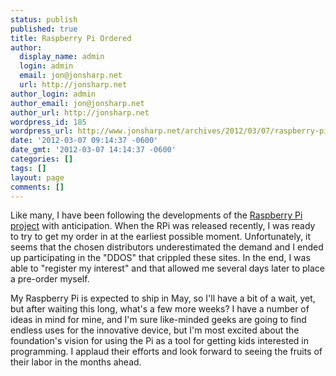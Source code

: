 ```yaml
---
status: publish
published: true
title: Raspberry Pi Ordered
author:
  display_name: admin
  login: admin
  email: jon@jonsharp.net
  url: http://jonsharp.net
author_login: admin
author_email: jon@jonsharp.net
author_url: http://jonsharp.net
wordpress_id: 185
wordpress_url: http://www.jonsharp.net/archives/2012/03/07/raspberry-pi-ordered/
date: '2012-03-07 09:14:37 -0600'
date_gmt: '2012-03-07 14:14:37 -0600'
categories: []
tags: []
layout: page
comments: []
---
```

Like many, I have been following the developments of the <a href="http://raspberrypi.org">Raspberry Pi project</a> with anticipation.  When the RPi was released recently, I was ready to try to get my order in at the earliest possible moment.  Unfortunately, it seems that the chosen distributors underestimated the demand and I ended up participating in the "DDOS" that crippled these sites.  In the end, I was able to "register my interest" and that allowed me several days later to place a pre-order myself.

My Raspberry Pi is expected to ship in May, so I'll have a bit of a wait, yet, but after waiting this long, what's a few more weeks?  I have a number of ideas in mind for mine, and I'm sure like-minded geeks are going to find endless uses for the innovative device, but I'm most excited about the foundation's vision for using the Pi as a tool for getting kids interested in programming.  I applaud their efforts and look forward to seeing the fruits of their labor in the months ahead.
